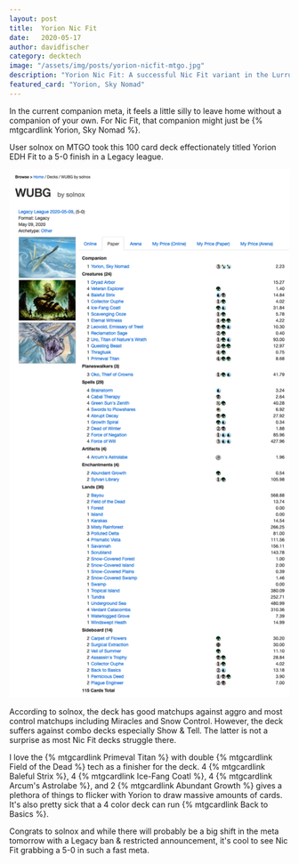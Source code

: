 ```yaml
---
layout: post
title:  Yorion Nic Fit
date:   2020-05-17
author: davidfischer
category: decktech
image: "/assets/img/posts/yorion-nicfit-mtgo.jpg"
description: "Yorion Nic Fit: A successful Nic Fit variant in the Lurrus/Companion meta or an epic troll. You decide!"
featured_card: "Yorion, Sky Nomad"
---
```


In the current companion meta, it feels a little silly to leave home without a companion of your own.
For Nic Fit, that companion might just be {% mtgcardlink Yorion, Sky Nomad %}.

User solnox on MTGO took this 100 card deck effectionately titled Yorion EDH Fit to a 5-0 finish in a Legacy league.

<a href="https://www.mtggoldfish.com/deck/3007690">
  <img class="img-fluid" src="/assets/img/posts/solnox-deck-yorion-edh-nicfit.png" title="See Yorion EDH Fit by solnox on MTGGoldfish">
</a>

According to solnox, the deck has good matchups against aggro and most control matchups including Miracles and Snow Control.
However, the deck suffers against combo decks especially Show & Tell. The latter is not a surprise as most Nic Fit decks struggle there.

I love the {% mtgcardlink Primeval Titan %} with double {% mtgcardlink Field of the Dead %} tech as a finisher for the deck.
4 {% mtgcardlink Baleful Strix %}, 4 {% mtgcardlink Ice-Fang Coatl %}, 4 {% mtgcardlink Arcum's Astrolabe %},
and 2 {% mtgcardlink Abundant Growth %} gives a plethora of things to flicker with Yorion to draw massive amounts of cards.
It's also pretty sick that a 4 color deck can run {% mtgcardlink Back to Basics %}.

Congrats to solnox and while there will probably be a big shift in the meta tomorrow with a Legacy ban & restricted announcement,
it's cool to see Nic Fit grabbing a 5-0 in such a fast meta.
